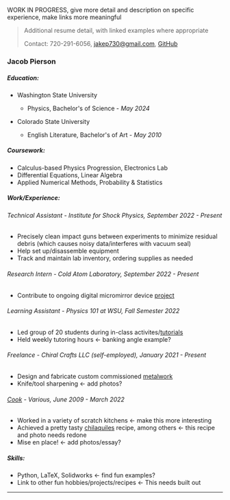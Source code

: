 WORK IN PROGRESS, give more detail and description on specific experience, make links more meaningful

> Additional resume detail, with linked examples where appropriate
>
> Contact: 720-291-6056, [jakep730@gmail.com](mailto:jakep730@gmail.com), [GitHub](https://github.com/awhooshingwind)

### Jacob Pierson

##### Education:

* Washington State University
    - Physics, Bachelor's of Science - *May 2024*

* Colorado State University
    - English Literature, Bachelor's of Art - *May 2010*
 
##### Coursework:
* Calculus-based Physics Progression, Electronics Lab
* Differential Equations, Linear Algebra
* Applied Numerical Methods, Probability & Statistics

##### Work/Experience: 

###### Technical Assistant - *Institute for Shock Physics, September 2022 - Present*

* Precisely clean impact guns between experiments to minimize residual debris (which causes noisy data/interferes with vacuum seal)
* Help set up/disassemble equipment
* Track and maintain lab inventory, ordering supplies as needed

###### Research Intern - *Cold Atom Laboratory, September 2022 - Present*

* Contribute to ongoing digital micromirror device [project](https://github.com/awhooshingwind/laser_test)

###### Learning Assistant - *Physics 101 at WSU, Fall Semester 2022*

* Led group of 20 students during in-class activites/[tutorials](/projects/forces.pdf)
* Held weekly tutoring hours <- banking angle example?

###### Freelance - *Chiral Crafts LLC (self-employed), January 2021 - Present*

* Design and fabricate custom commissioned [metalwork](/metal.md)
* Knife/tool sharpening <- add photos?

###### [Cook](/projects/JakeResume.pdf) - *Various, June 2009 - March 2022*

* Worked in a variety of scratch kitchens <- make this more interesting
* Achieved a pretty tasty [chilaquiles](/projects/Chilaquiles.pdf) recipe, among others <- this recipe and photo needs redone
* Mise en place! <- add photos/essay?

##### Skills:
* Python, LaTeX, Solidworks <- find fun examples?
* Link to other fun hobbies/projects/recipes <- This needs built out

--- 
